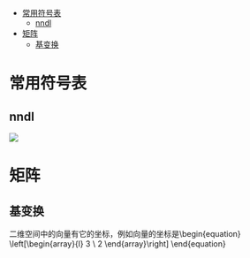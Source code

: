 <!-- TOC -->

- [常用符号表](#常用符号表)
  - [nndl](#nndl)
- [矩阵](#矩阵)
  - [基变换](#基变换)

<!-- /TOC -->
# 常用符号表
## nndl
![](https://raw.githubusercontent.com/bailingnan/PicGo/master/20200406222643.png)
# 矩阵
## 基变换
二维空间中的向量有它的坐标，例如向量的坐标是\begin{equation}
\left[\begin{array}{l}
3 \\
2
\end{array}\right]
\end{equation}
